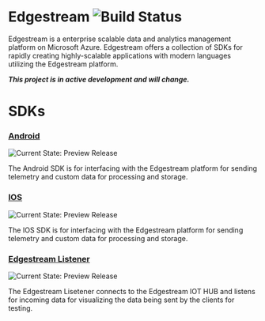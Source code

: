 # Edgestream ![Build Status](https://img.shields.io/badge/build-passing-brightgreen.svg) 

Edgestream is a enterprise scalable data and analytics management platform on Microsoft Azure. Edgestream offers a collection of SDKs for rapidly creating highly-scalable applications with modern languages utilizing the Edgestream platform.

_**This project is in active development and will change.**_

# SDKs

### [Android](Android)
![Current State: Preview Release](https://img.shields.io/badge/Release-v1.3-green.svg)

The Android SDK is for interfacing with the Edgestream platform for sending telemetry and custom data for processing and storage.


### [IOS](IOS)
![Current State: Preview Release](https://img.shields.io/badge/Release-v2-green.svg)

The IOS SDK is for interfacing with the Edgestream platform for sending telemetry and custom data for processing and storage.

### [Edgestream Listener](Edgestream-Listener)
![Current State: Preview Release](https://img.shields.io/badge/Current_State-Preview_Release-brightgreen.svg)

The Edgestream Lisetener connects to the Edgestream IOT HUB and listens for incoming data for visualizing the data being sent by the clients for testing.
